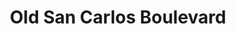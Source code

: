 ---
title: Old San Carlos Boulevard
url: /old-san-carlos-boulevard/
latitude: 26.455
longitude: -81.955
---